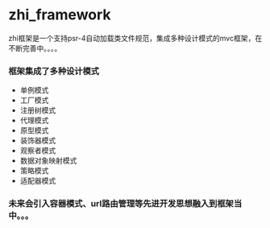 # zhi_framework
zhi框架是一个支持psr-4自动加载类文件规范，集成多种设计模式的mvc框架，在不断完善中。。。。

### 框架集成了多种设计模式
- 单例模式
- 工厂模式
- 注册树模式
- 代理模式
- 原型模式
- 装饰器模式
- 观察者模式
- 数据对象映射模式
- 策略模式
- 适配器模式

### 未来会引入容器模式、url路由管理等先进开发思想融入到框架当中。。。
